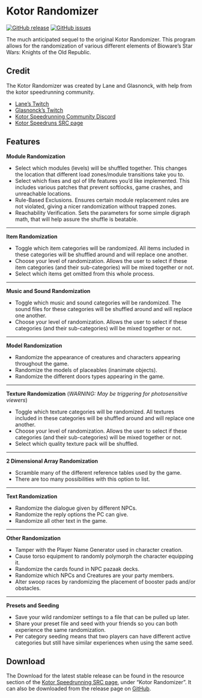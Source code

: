 # Kotor Randomizer

[![GitHub release](https://img.shields.io/github/v/release/LaneDibello/Kotor-Randomizer.svg)](https://github.com/LaneDibello/Kotor-Randomizer/releases/latest)
[![GitHub issues](https://img.shields.io/github/issues/LaneDibello/Kotor-Randomizer.svg)](https://github.com/LaneDibello/Kotor-Randomizer/issues)

The much anticipated sequel to the original Kotor Randomizer. This program allows for the randomization of various different elements of Bioware’s Star Wars: Knights of the Old Republic.

## Credit
The Kotor Randomizer was created by Lane and Glasnonck, with help from the kotor speedrunning community.

* [Lane’s Twitch](https://www.twitch.tv/lane_m)
* [Glasnonck’s Twitch](https://www.twitch.tv/glasnonck)
* [Kotor Speedrunning Community Discord](http://discord.gg/Q2uPRVu)
* [Kotor Speedruns SRC page](https://www.speedrun.com/kotor1)

## Features
**Module Randomization**
* Select which modules (levels) will be shuffled together. This changes the location that different load zones/module transitions take you to.
* Select which fixes and qol of life features you’d like implemented. This includes various patches that prevent softlocks, game crashes, and unreachable locations.
* Rule-Based Exclusions. Ensures certain module replacement rules are not violated, giving a nicer randomization without trapped zones.
* Reachability Verification. Sets the parameters for some simple digraph math, that will help assure the shuffle is beatable.
---
**Item Randomization**
* Toggle which item categories will be randomized. All items included in these categories will be shuffled around and will replace one another. 
* Choose your level of randomization. Allows the user to select if these item categories (and their sub-categories) will be mixed together or not.
* Select which items get omitted from this whole process.
---
**Music and Sound Randomization**
* Toggle which music and sound categories will be randomized. The sound files for these categories will be shuffled around and will replace one another.
*  Choose your level of randomization. Allows the user to select if these categories (and their sub-categories) will be mixed together or not.
---
**Model Randomization**
* Randomize the appearance of creatures and characters appearing throughout the game.
* Randomize the models of placeables (inanimate objects).
* Randomize the different doors types appearing in the game.
---
**Texture Randomization** (*WARNING: May be triggering for photosensitive viewers*)
* Toggle which texture categories will be randomized. All textures included in these categories will be shuffled around and will replace one another. 
*  Choose your level of randomization. Allows the user to select if these categories (and their sub-categories) will be mixed together or not.
* Select which quality texture pack will be shuffled.
---
**2 Dimensional Array Randomization**
* Scramble many of the different reference tables used by the game.
* There are too many possibilities with this option to list.
---
**Text Randomization**
* Randomize the dialogue given by different NPCs.
* Randomize the reply options the PC can give.
* Randomize all other text in the game.
---
**Other Randomization**
* Tamper with the Player Name Generator used in character creation.
* Cause torso equipment to randomly polymorph the character equipping it.
* Randomize the cards found in NPC pazaak decks.
* Randomize which NPCs and Creatures are your party members.
* Alter swoop races by randomizing the placement of booster pads and/or obstacles.
---
**Presets and Seeding**
* Save your wild randomizer settings to a file that can be pulled up later.
* Share your preset file and seed with your friends so you can both experience the same randomization.
* Per category seeding means that two players can have different active categories but still have similar experiences when using the same seed.

## Download
The Download for the latest stable release can be found in the resource section of the [Kotor Speedrunning SRC page](https://www.speedrun.com/kotor1/resources), under “Kotor Randomizer”. It can also be downloaded from the release page on [GitHub](https://github.com/LaneDibello/Kotor-Randomizer/releases/latest).
